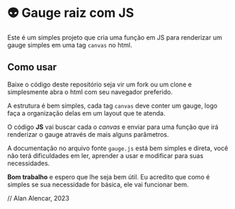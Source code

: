 # 👽 Gauge raiz com JS

Este é um simples projeto que cria uma função em JS para renderizar um gauge simples em uma tag `canvas` no html.

## Como usar

Baixe o código deste repositório seja vir um fork ou um clone e simplesmente abra o html com seu navegador preferido.

A estrutura é bem simples, cada tag `canvas` deve conter um gauge, logo faça a organização delas em um layout que te atenda.

O código __JS__ vai buscar cada o _canvas_ e enviar para uma função que irá renderizar o gauge através de mais alguns parâmetros.

A documentação no arquivo fonte `gauge.js` está bem simples e direta, você não terá dificuldades em ler, aprender a usar e modificar para suas necessidades.

__Bom trabalho__ e espero que lhe seja bem útil. Eu acredito que como é simples se sua necessidade for básica, ele vai funcionar bem.

// Alan Alencar, 2023